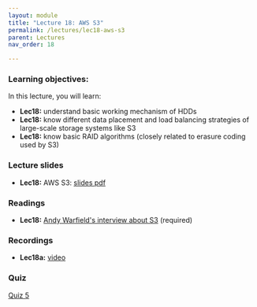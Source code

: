 ```yaml
---
layout: module
title: "Lecture 18: AWS S3"
permalink: /lectures/lec18-aws-s3
parent: Lectures
nav_order: 18

---
```


### Learning objectives:

In this lecture, you will learn:

* **Lec18:** understand basic working mechanism of HDDs
* **Lec18:** know different data placement and load balancing strategies of large-scale storage systems like S3
* **Lec18:** know basic RAID algorithms (closely related to erasure coding used by S3)


### Lecture slides

* **Lec18:** AWS S3: [slides pdf](/ds5110-spring25/assets/docs/lec18-aws-s3.pdf)



### Readings 

* **Lec18:** [Andy Warfield's interview about S3](https://www.allthingsdistributed.com/2023/07/building-and-operating-a-pretty-big-storage-system.html) (required)



### Recordings

* **Lec18a:** [video](https://edstem.org/us/courses/72907/discussion/6542609)



### Quiz

<a href="https://forms.gle/bwFTAX8Mu6qb4fUEA">Quiz 5</a>


